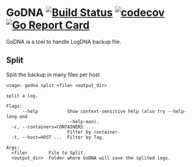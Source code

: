 # GoDNA [![Build Status](https://travis-ci.org/rafaelreinert/godna.svg?branch=master)](https://travis-ci.org/rafaelreinert/godna) [![codecov](https://codecov.io/gh/rafaelreinert/godna/branch/master/graph/badge.svg)](https://codecov.io/gh/rafaelreinert/godna) [![Go Report Card](https://goreportcard.com/badge/github.com/rafaelreinert/godna)](https://goreportcard.com/report/github.com/rafaelreinert/godna)
GoDNA ia a tool to handle LogDNA backup file.

## Split 

Split the backup in many files per host

```
usage: godna split <file> <output_dir>

split a log.

Flags:
      --help           Show context-sensitive help (also try --help-long and
                       --help-man).
  -c, --containers=CONTAINERS ...  
                       Filter by container.
  -t, --host=HOST ...  Filter by Tag.

Args:
  <file>        File to Split.
  <output_dir>  Folder where GoDNA will save the splited logs.

```
